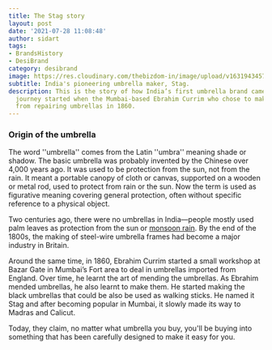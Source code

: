 ```yaml
---
title: The Stag story
layout: post
date: '2021-07-28 11:08:48'
author: sidart
tags:
- BrandsHistory
- DesiBrand
category: desibrand
image: https://res.cloudinary.com/thebizdom-in/image/upload/v1631943457/Stag_iqslxb.png
subtitle: India's pioneering umbrella maker, Stag.
description: This is the story of how India’s first umbrella brand came to be. The
  journey started when the Mumbai-based Ebrahim Currim who chose to make a living
  from repairing umbrellas in 1860.
---
```


### Origin of the umbrella
The word ''umbrella'' comes from the Latin ''umbra'' meaning shade or shadow. The basic umbrella was probably invented by the Chinese over 4,000 years ago. It was used to be protection from the sun, not from the rain.  It meant a portable canopy of cloth or canvas, supported on a wooden or metal rod, used to protect from rain or the sun. Now the term is used as figurative meaning covering general protection, often without specific reference to a physical object.


Two centuries ago, there were no umbrellas in India—people mostly used palm leaves as protection from the sun or [monsoon rain](https://www.thebizdom.in/the-indian-monsoon-story/). By the end of the 1800s, the making of steel-wire umbrella frames had become a major industry in Britain. 

Around the same time, in 1860, Ebrahim Currim started a small workshop at Bazar Gate in Mumbai’s Fort area to deal in umbrellas imported from England. Over time, he learnt the art of mending the umbrellas. As Ebrahim mended umbrellas, he also learnt to make them. He started making the black umbrellas that could be also be used as walking sticks. He named it Stag and after becoming popular in Mumbai, it slowly made its way to Madras and Calicut. 

Today, they claim, no matter what umbrella you buy, you'll be buying into something that has been carefully designed to make it easy for you.
